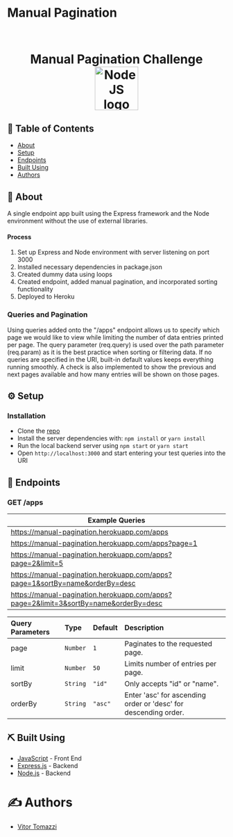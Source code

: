 # Manual Pagination

<div align=center>
    <h1 align=center>
        <br>
        Manual Pagination Challenge
        <br>
        <img width="100px" align=center src="https://nodejs.org/static/images/logos/nodejs-new-pantone-black.png" alt="NodeJS logo">
    </h1>
</div>

## 📝 Table of Contents
- [About](#about)
- [Setup](#setup)
- [Endpoints](#endpoints)
- [Built Using](#built_using)
- [Authors](#authors)

## 📙 About <a name = "about"></a>

A single endpoint app built using the Express framework and the Node environment without the use of external libraries.

#### Process
1. Set up Express and Node environment with server listening on port 3000
2. Installed necessary dependencies in package.json
3. Created dummy data using loops
4. Created endpoint, added manual pagination, and incorporated sorting functionality
5. Deployed to Heroku


### Queries and Pagination
Using queries added onto the "/apps" endpoint allows us to specify which page we would like to view while limiting the number of data entries printed per page. The query parameter (req.query) is used over the path parameter (req.param) as it is the best practice when sorting or filtering data. If no queries are specified in the URI, built-in default values keeps everything running smoothly. A check is also implemented to show the previous and next pages available and how many entries will be shown on those pages.


## ⚙️ Setup <a name = "setup"></a>

### Installation

*   Clone the [repo]('https://github.com/VitorTomazzi/manual-pagination/')
*   Install the server dependencies with: ```npm install``` or ```yarn install```
*   Run the local backend server using ```npm start``` or ```yarn start```
*   Open ```http://localhost:3000``` and start entering your test queries into the URI


## 📡 Endpoints <a name = "endpoints"></a>
### <span>**GET**</span> /apps

| Example Queries |
| --- |
| https://manual-pagination.herokuapp.com/apps |
| https://manual-pagination.herokuapp.com/apps?page=1 |
| https://manual-pagination.herokuapp.com/apps?page=2&limit=5 |
| https://manual-pagination.herokuapp.com/apps?page=1&sortBy=name&orderBy=desc |
| https://manual-pagination.herokuapp.com/apps?page=2&limit=3&sortBy=name&orderBy=desc |


| Query Parameters | Type | Default | Description |
|:--- | :--- | :--- | :--- |
| page | ```Number``` | ```1``` |Paginates to the requested page. |
| limit | ```Number``` | ```50``` |Limits number of entries per page. |
| sortBy | ```String``` | ```"id"``` | Only accepts "id" or "name". |
| orderBy | ```String``` | ```"asc"``` | Enter 'asc' for ascending order or 'desc' for descending order. |


## ⛏️ Built Using <a name = "built_using"></a>
- [JavaScript](https://www.javascript.com/) - Front End
- [Express.js](https://expressjs.com/) - Backend
- [Node.js](https://nodejs.org/) - Backend


# ✍️ Authors <a name = "authors"></a>
* [Vitor Tomazzi](https://github.com/VitorTomazzi)
